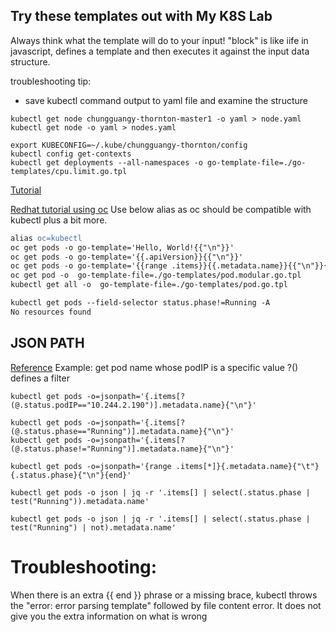 ## Try these templates out with My K8S Lab

Always think what the template will do to your input!
"block" is like iife in javascript, defines a template and then executes it against the input data structure.

troubleshooting tip:
- save kubectl command output to yaml file and examine the structure
```
kubectl get node chungguangy-thornton-master1 -o yaml > node.yaml
kubectl get node -o yaml > nodes.yaml
```

```
export KUBECONFIG=~/.kube/chungguangy-thornton/config
kubectl config get-contexts
kubectl get deployments --all-namespaces -o go-template-file=./go-templates/cpu.limit.go.tpl 
```

[Tutorial](https://blog.dkwr.de/development/kubernetes-go-templates/)

[Redhat tutorial using oc](https://cloud.redhat.com/blog/customizing-oc-output-with-go-templates)
Use below alias as oc should be compatible with kubectl plus a bit more.
```apache
alias oc=kubectl
oc get pods -o go-template='Hello, World!{{"\n"}}'
oc get pods -o go-template='{{.apiVersion}}{{"\n"}}'
oc get pods -o go-template='{{range .items}}{{.metadata.name}}{{"\n"}}{{end}}'
oc get pod -o  go-template-file=./go-templates/pod.modular.go.tpl 
kubectl get all -o  go-template-file=./go-templates/pod.go.tpl 

kubectl get pods --field-selector status.phase!=Running -A
No resources found
```
## JSON PATH
[Reference](https://kubernetes.io/docs/reference/kubectl/jsonpath/)
Example: get pod name whose podIP is a specific value ?() defines a  filter
```
kubectl get pods -o=jsonpath='{.items[?(@.status.podIP=="10.244.2.190")].metadata.name}{"\n"}'

kubectl get pods -o=jsonpath='{.items[?(@.status.phase=="Running")].metadata.name}{"\n"}'
kubectl get pods -o=jsonpath='{.items[?(@.status.phase!="Running")].metadata.name}{"\n"}'

kubectl get pods -o=jsonpath='{range .items[*]}{.metadata.name}{"\t"}{.status.phase}{"\n"}{end}'

kubectl get pods -o json | jq -r '.items[] | select(.status.phase | test("Running")).metadata.name'

kubectl get pods -o json | jq -r '.items[] | select(.status.phase | test("Running") | not).metadata.name'

```

# Troubleshooting:
When there is an extra {{ end }} phrase or a missing brace, kubectl throws the "error: error parsing template" followed by file content error. It does not give you the extra information on what is wrong